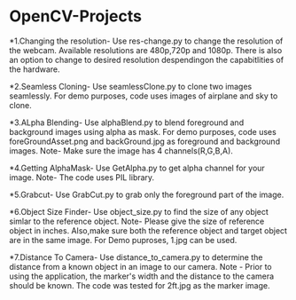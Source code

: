 # OpenCV-Projects
*1.Changing the resolution-
Use res-change.py to change the resolution of the webcam.
Available resolutions  are 480p,720p and 1080p.
There is also an option to change to desired resolution despendingon the capabitlities of the hardware.


*2.Seamless Cloning-
Use seamlessClone.py to clone two images seamlessly.
For demo purposes, code uses images of airplane and sky to clone.


*3.ALpha Blending-
Use alphaBlend.py to blend foreground and background images using alpha as mask.
For demo purposes, code uses foreGroundAsset.png and backGround.jpg as foreground and background images.
Note- Make sure the image has 4 channels(R,G,B,A).

*4.Getting AlphaMask-
Use GetAlpha.py to get alpha channel for your image.
Note- The code uses PIL library.

*5.Grabcut-
Use GrabCut.py to grab only the foreground part of the image.

*6.Object Size Finder-
Use object_size.py to find the size of any object simlar to the reference object. Note- Please give the size of reference object in inches. Also,make sure both the reference object and target object are in the same image. For Demo puproses, 1.jpg can be used.

*7.Distance To Camera-
Use distance_to_camera.py to determine the distance from a known object in an image to our camera. Note - Prior to using the application, the marker's width and the distance to the camera should be known. The code was tested for 2ft.jpg as the marker image.


